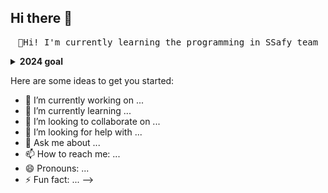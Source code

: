 ## Hi there 👋
<p align="center">
  <samp>
    🌱Hi! I'm currently learning the programming in SSafy team
  </samp>
</p>


<details>
  <summary><b>2024 goal</b></summary>
  hihi
</details>

Here are some ideas to get you started:

- 🔭 I’m currently working on ...
- 🌱 I’m currently learning ...
- 👯 I’m looking to collaborate on ...
- 🤔 I’m looking for help with ...
- 💬 Ask me about ...
- 📫 How to reach me: ...
- 😄 Pronouns: ...
- ⚡ Fun fact: ...
-->
